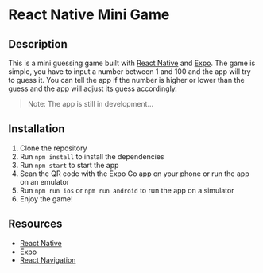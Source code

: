 # React Native Mini Game

## Description

This is a mini guessing game built with [React Native](https://reactnative.dev/) and [Expo](https://docs.expo.dev/). The game is simple, you have to input a number between 1 and 100 and the app will try to guess it. You can tell the app if the number is higher or lower than the guess and the app will adjust its guess accordingly.

> Note: The app is still in development...

## Installation

1. Clone the repository
2. Run `npm install` to install the dependencies
3. Run `npm start` to start the app
4. Scan the QR code with the Expo Go app on your phone or run the app on an emulator
5. Run `npm run ios` or `npm run android` to run the app on a simulator
6. Enjoy the game!

## Resources

- [React Native](https://reactnative.dev/)
- [Expo](https://docs.expo.dev/)
- [React Navigation](https://reactnavigation.org/)
